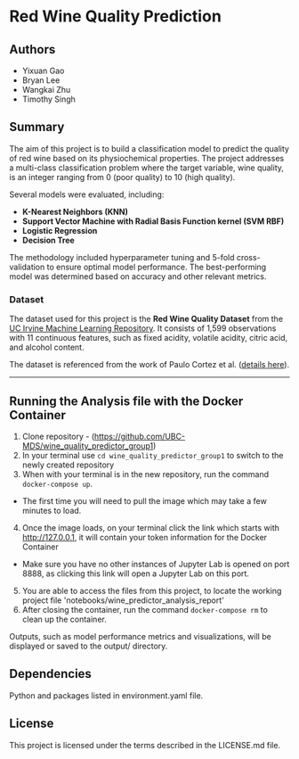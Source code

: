 # Red Wine Quality Prediction

## Authors
- Yixuan Gao  
- Bryan Lee  
- Wangkai Zhu  
- Timothy Singh  

## Summary
The aim of this project is to build a classification model to predict the quality of red wine based on its physiochemical properties. The project addresses a multi-class classification problem where the target variable, wine quality, is an integer ranging from 0 (poor quality) to 10 (high quality).  

Several models were evaluated, including:
- **K-Nearest Neighbors (KNN)**  
- **Support Vector Machine with Radial Basis Function kernel (SVM RBF)**  
- **Logistic Regression**  
- **Decision Tree**

The methodology included hyperparameter tuning and 5-fold cross-validation to ensure optimal model performance. The best-performing model was determined based on accuracy and other relevant metrics.  

### Dataset
The dataset used for this project is the **Red Wine Quality Dataset** from the [UC Irvine Machine Learning Repository](https://archive.ics.uci.edu/dataset/186/wine+quality). It consists of 1,599 observations with 11 continuous features, such as fixed acidity, volatile acidity, citric acid, and alcohol content.  

The dataset is referenced from the work of Paulo Cortez et al. ([details here](http://www3.dsi.uminho.pt/pcortez/wine/)).

---
## Running the Analysis file with the Docker Container
1. Clone repository - (https://github.com/UBC-MDS/wine_quality_predictor_group1)
2. In your terminal use `cd wine_quality_predictor_group1` to switch to the newly created repository
3. When with your terminal is in the new repository, run the command `docker-compose up`. 
  - The first time you will need to pull the image which may take a few minutes to load. 
4. Once the image loads, on your terminal click the link which starts with http://127.0.0.1, it will contain your token information for the Docker Container
  - Make sure you have no other instances of Jupyter Lab is opened on port 8888, as clicking this link will open a Jupyter Lab on this port.
5. You are able to access the files from this project, to locate the working project file 'notebooks/wine_predictor_analysis_report'
6. After closing the container, run the command `docker-compose rm` to clean up the container.


<!-- ## How to Run the Data Analysis
1. Clone this repository:  
   ```bash
   git clone git@github.com:UBC-MDS/wine_quality_predictor_group1.git

2. Create the environment. In the root of the repository run:
   ```bash 
   conda env create --file environment.yaml

3. Ensure all dependencies are installed (see below).

4. Open the analysis notebook or script, e.g., analysis.ipynb. -->


Outputs, such as model performance metrics and visualizations, will be displayed or saved to the output/ directory.

## Dependencies
Python and packages listed in environment.yaml file.

## License
This project is licensed under the terms described in the LICENSE.md file.
